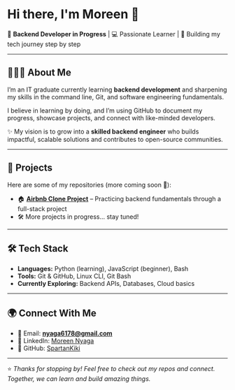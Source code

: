 # Hi there, I'm Moreen 👋  

🌱 **Backend Developer in Progress** | 💻 Passionate Learner | 🚀 Building my tech journey step by step  

---

## 👩🏾‍💻 About Me  
I’m an IT graduate currently learning **backend development** and sharpening my skills in the command line, Git, and software engineering fundamentals.  

I believe in learning by doing, and I’m using GitHub to document my progress, showcase projects, and connect with like-minded developers.  

✨ My vision is to grow into a **skilled backend engineer** who builds impactful, scalable solutions and contributes to open-source communities.  

---

## 📂 Projects  

Here are some of my repositories (more coming soon 🚀):  

- 🏠 [**Airbnb Clone Project**](https://github.com/SpartanKiki/airbnb-clone-project) – Practicing backend fundamentals through a full-stack project  
- 🛠️ More projects in progress... stay tuned!  

---

## 🛠️ Tech Stack  

- **Languages:** Python (learning), JavaScript (beginner), Bash  
- **Tools:** Git & GitHub, Linux CLI, Git Bash  
- **Currently Exploring:** Backend APIs, Databases, Cloud basics  

---

## 🌍 Connect With Me  

- 📧 Email: **nyaga6178@gmail.com**  
- 💼 LinkedIn: [Moreen Nyaga](https://www.linkedin.com/in/moreen-nyaga/)  
- 🐙 GitHub: [SpartanKiki](https://github.com/SpartanKiki)  

---

⭐️ *Thanks for stopping by! Feel free to check out my repos and connect. Together, we can learn and build amazing things.*  
